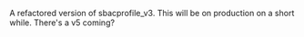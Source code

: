 A refactored version of sbacprofile_v3. This will be on production on a short while. There's a v5 coming?
